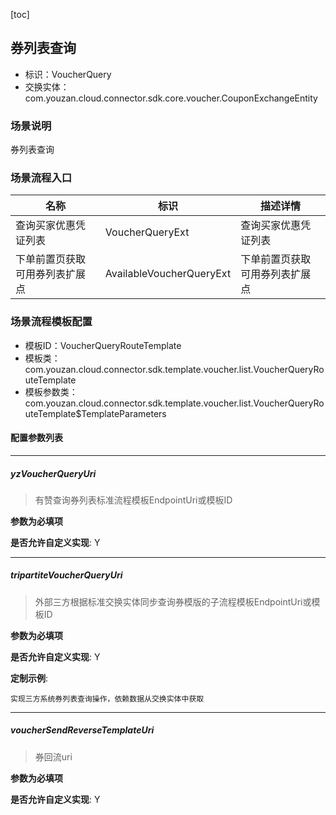 [toc]

## 券列表查询
- 标识：VoucherQuery
- 交换实体：com.youzan.cloud.connector.sdk.core.voucher.CouponExchangeEntity
### 场景说明
券列表查询
### 场景流程入口

名称 | 标识 | 描述详情
---|---|---
查询买家优惠凭证列表 | VoucherQueryExt | 查询买家优惠凭证列表
下单前置页获取可用券列表扩展点 | AvailableVoucherQueryExt | 下单前置页获取可用券列表扩展点

### 场景流程模板配置
- 模板ID：VoucherQueryRouteTemplate
- 模板类：com.youzan.cloud.connector.sdk.template.voucher.list.VoucherQueryRouteTemplate
- 模板参数类：com.youzan.cloud.connector.sdk.template.voucher.list.VoucherQueryRouteTemplate$TemplateParameters

#### 配置参数列表

---
##### yzVoucherQueryUri
> 有赞查询券列表标准流程模板EndpointUri或模板ID

**参数为必填项**


**是否允许自定义实现**: Y

---
##### tripartiteVoucherQueryUri
> 外部三方根据标准交换实体同步查询券模版的子流程模板EndpointUri或模板ID

**参数为必填项**


**是否允许自定义实现**: Y


**定制示例**:
```
实现三方系统券列表查询操作，依赖数据从交换实体中获取
```
---
##### voucherSendReverseTemplateUri
> 券回流uri

**参数为必填项**


**是否允许自定义实现**: Y


